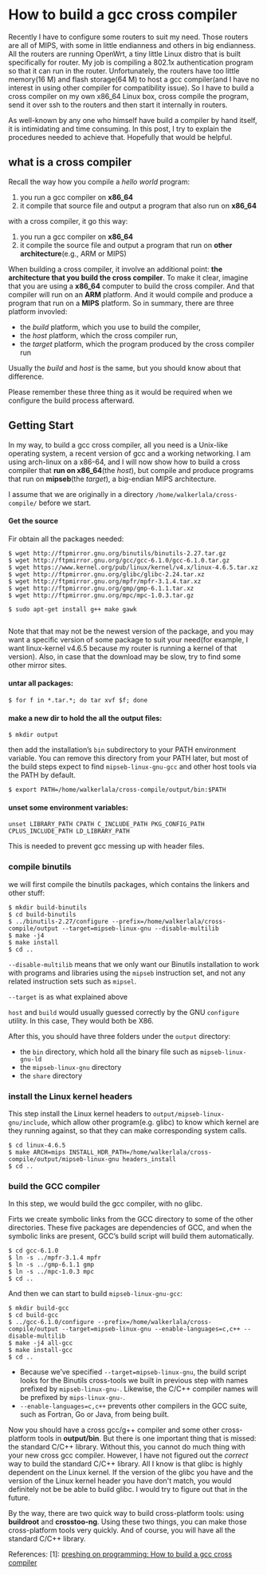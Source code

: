 How to build a gcc cross compiler
====================================


Recently I have to configure some routers to suit my need. Those routers are all of MIPS, with some in little endianness and others in big endianness. All the routers are running OpenWrt, a tiny little Linux distro that is built specifically for router. My job is compiling a 802.1x authentication program so that it can run in the router. Unfortunately, the routers have too little memory(16 M) and flash storage(64 M) to host a gcc compiler(and I have no interest in using other compiler for compatibility issue). So I have to build a cross compiler on my own x86_64 Linux box, cross compile the program, send it over ssh to the routers and then start it internally in routers.

As well-known by any one who himself have build a compiler by hand itself, it is intimidating and time consuming. In this post, I try to explain the procedures needed to achieve that. Hopefully that would be helpful.

what is a cross compiler
-------------------------
Recall the way how you compile a _hello world_ program:
  1.  you run a gcc compiler on **x86_64**
  2.  it compile that source file and output a program that also run on **x86_64**

with a cross compiler, it go this way:
  1.  you run a gcc compiler on **x86_64**
  2.  it compile the source file and output a program that run on **other architecture**(e.g., ARM or MIPS)

When building a cross compiler, it involve an additional point: **the architecture that you build the cross compiler**. To make it clear, imagine that you are using a **x86_64** computer to build the cross compiler. And that compiler will run on an **ARM** platform. And it would compile and produce a program that run on a **MIPS** platform. So in summary, there are three platform invovled:
  * the _build_ platform, which you use to build the compiler,
  * the _host_ platform, which the cross compiler run,
  * the _target_ platform, which the program produced by the cross compiler run

Usually the _build_ and _host_ is the same, but you should know about that difference. 

Please remember these three thing as it would be required when we configure the build process afterward.

Getting Start
---------------
In my way, to build a gcc cross compiler, all you need is a Unix-like operating system, a recent version of gcc and a working networking. I am using arch-linux on a x86-64, and I will now show how to build a cross compiler that **run on x86_64**(the _host_), but compile and produce programs that run on **mipseb**(the _target_), a big-endian MIPS architecture.

I assume that we are originally in a directory `/home/walkerlala/cross-compile/` before we start.


#### Get the source

Fir obtain all the packages needed:
```
$ wget http://ftpmirror.gnu.org/binutils/binutils-2.27.tar.gz
$ wget http://ftpmirror.gnu.org/gcc/gcc-6.1.0/gcc-6.1.0.tar.gz
$ wget https://www.kernel.org/pub/linux/kernel/v4.x/linux-4.6.5.tar.xz
$ wget http://ftpmirror.gnu.org/glibc/glibc-2.24.tar.xz
$ wget http://ftpmirror.gnu.org/mpfr/mpfr-3.1.4.tar.xz
$ wget http://ftpmirror.gnu.org/gmp/gmp-6.1.1.tar.xz
$ wget http://ftpmirror.gnu.org/mpc/mpc-1.0.3.tar.gz

$ sudo apt-get install g++ make gawk


```
Note that that may not be the newest version of the package, and you may want a specific version of some package to suit your need(for example, I want linux-kernel v4.6.5 because my router is running a kernel of that version). Also, in case that the download may be slow, try to find some other mirror sites.

#### untar all packages:
```
$ for f in *.tar.*; do tar xvf $f; done
```

#### make a new dir to hold the all the output files:
```
$ mkdir output
```

then add the installation’s `bin` subdirectory to your PATH environment variable. You can remove this directory from your PATH later, but most of the build steps expect to find `mipseb-linux-gnu-gcc` and other host tools via the PATH by default.
```
$ export PATH=/home/walkerlala/cross-compile/output/bin:$PATH
```

#### unset some environment variables:
```
unset LIBRARY_PATH CPATH C_INCLUDE_PATH PKG_CONFIG_PATH CPLUS_INCLUDE_PATH LD_LIBRARY_PATH
```
This is needed to prevent gcc messing up with header files.


### compile binutils
we will first compile the binutils packages, which contains the linkers and other stuff:
```
$ mkdir build-binutils
$ cd build-binutils
$ ../binutils-2.27/configure --prefix=/home/walkerlala/cross-compile/output --target=mipseb-linux-gnu --disable-multilib
$ make -j4
$ make install
$ cd ..
```
`--disable-multilib` means that we only want our Binutils installation to work with programs and libraries using the `mipseb` instruction set, and not any related instruction sets such as `mipsel`.

`--target` is as what explained above

`host` and `build` would usually guessed correctly by the GNU `configure` utility. In this case, They would both be X86.

After this, you should have three folders under the `output` directory:
  * the `bin` directory, which hold all the binary file such as `mipseb-linux-gnu-ld`
  * the `mipseb-linux-gnu` directory
  * the `share` directory

### install the Linux kernel headers
This step install the Linux kernel headers to `output/mipseb-linux-gnu/include`, which allow other program(e.g. glibc) to know which kernel are they running against, so that they can make corresponding system calls.

```
$ cd linux-4.6.5
$ make ARCH=mips INSTALL_HDR_PATH=/home/walkerlala/cross-compile/output/mipseb-linux-gnu headers_install
$ cd ..
```


### build the GCC compiler
In this step, we would build the gcc compiler, with no glibc.

Firts we create symbolic links from the GCC directory to some of the other directories. These five packages are dependencies of GCC, and when the symbolic links are present, GCC’s build script will build them automatically.

```
$ cd gcc-6.1.0
$ ln -s ../mpfr-3.1.4 mpfr
$ ln -s ../gmp-6.1.1 gmp
$ ln -s ../mpc-1.0.3 mpc
$ cd ..
```

And then we can start to build `mipseb-linux-gnu-gcc`:

```
$ mkdir build-gcc
$ cd build-gcc
$ ../gcc-6.1.0/configure --prefix=/home/walkerlala/cross-compile/output --target=mipseb-linux-gnu --enable-languages=c,c++ --disable-multilib
$ make -j4 all-gcc
$ make install-gcc
$ cd ..
```

  * Because we’ve specified `--target=mipseb-linux-gnu`, the build script looks for the Binutils cross-tools we built in previous step with names prefixed by `mipseb-linux-gnu-`. Likewise, the C/C++ compiler names will be prefixed by `mips-linux-gnu-`.
  * `--enable-languages=c,c++` prevents other compilers in the GCC suite, such as Fortran, Go or Java, from being built.



Now you should have a cross gcc/g++ compiler and some other cross-platform tools in **output/bin**. But there is one important thing that is missed: the standard C/C++ library. Without this, you cannot do much thing with your new cross gcc compiler. However, I have not figured out the *correct* way to build the standard C/C++ library. All I know is that glibc is highly dependent on the Linux kernel. If the version of the glibc you have and the version of the Linux kernel header you have don't match, you would definitely not be be able to build glibc. I would try to figure out that in the future.


By the way, there are two quick way to build cross-platform tools: using **buildroot** and **crosstoo-ng**. Using these two things, you can make those cross-platform tools very quickly. And of course, you will have all the standard C/C++ library.



References:
[1]: [preshing on programming: How to build a gcc cross compiler](http://preshing.com/20141119/how-to-build-a-gcc-cross-compiler/)
